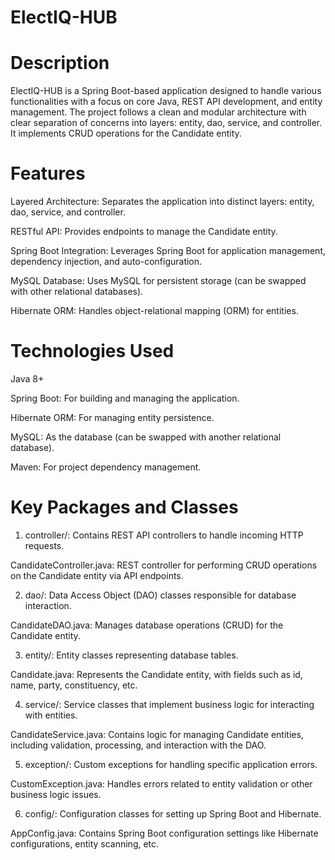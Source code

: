 # ElectIQ-HUB

# Description
ElectIQ-HUB is a Spring Boot-based application designed to handle various functionalities with a focus on core Java, REST API development, and entity management. The project follows a clean and modular architecture with clear separation of concerns into layers: entity, dao, service, and controller. It implements CRUD operations for the Candidate entity.

# Features
Layered Architecture: Separates the application into distinct layers: entity, dao, service, and controller.

RESTful API: Provides endpoints to manage the Candidate entity.

Spring Boot Integration: Leverages Spring Boot for application management, dependency injection, and auto-configuration.

MySQL Database: Uses MySQL for persistent storage (can be swapped with other relational databases).

Hibernate ORM: Handles object-relational mapping (ORM) for entities.

# Technologies Used
Java 8+

Spring Boot: For building and managing the application.

Hibernate ORM: For managing entity persistence.

MySQL: As the database (can be swapped with another relational database).

Maven: For project dependency management.

# Key Packages and Classes
1) controller/: Contains REST API controllers to handle incoming HTTP requests.

  CandidateController.java: REST controller for performing CRUD operations on the Candidate entity via API endpoints.

2) dao/: Data Access Object (DAO) classes responsible for database interaction.

  CandidateDAO.java: Manages database operations (CRUD) for the Candidate entity.

3) entity/: Entity classes representing database tables.

  Candidate.java: Represents the Candidate entity, with fields such as id, name, party, constituency, etc.

4) service/: Service classes that implement business logic for interacting with entities.

  CandidateService.java: Contains logic for managing Candidate entities, including validation, processing, and interaction with the DAO.

5) exception/: Custom exceptions for handling specific application errors.

  CustomException.java: Handles errors related to entity validation or other business logic issues.

6) config/: Configuration classes for setting up Spring Boot and Hibernate.

  AppConfig.java: Contains Spring Boot configuration settings like Hibernate configurations, entity scanning, etc.

  
